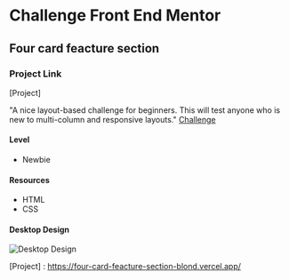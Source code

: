 # Challenge Front End Mentor

## Four card feacture section

### Project Link

[Project]

"A nice layout-based challenge for beginners. This will test anyone who is new to multi-column and responsive layouts." [Challenge]

#### Level
  - Newbie

#### Resources
  - HTML
  - CSS

#### Desktop Design
![Desktop Design](https://res.cloudinary.com/dz209s6jk/image/upload/v1571319220/Challenges/czhvpqpwrao3iao7f1cs.jpg)

[Challenge]: <https://www.frontendmentor.io/challenges/four-card-feature-section-weK1eFYK>

[Project] : <https://four-card-feacture-section-blond.vercel.app/>